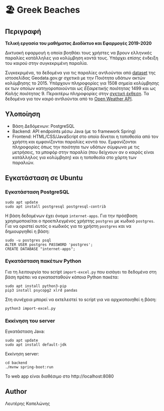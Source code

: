 # 🏖️ Greek Beaches 

## Περιγραφή

**Τελική εργασία του μαθήματος Διαδίκτυο και Εφαρμογές 2019-2020**

Δικτυακή εφαρμογή η οποία βοηθάει τους χρήστες να βρουν ελληνικές παραλίες κατάλληλες για κολύμβηση κοντά τους.
Υπάρχει επίσης ένδειξη του καιρού στην συγκεκριμένη παραλία.

Συγκεκριμένα, τα δεδομένα για τις παραλίες αντλούνται από [dataset](https://geodata.gov.gr/en/dataset/poioteta-udaton-akton-kolumbeses-2015) της ιστοσελίδας Geodata.gov.gr σχετικά με την Ποιότητα υδάτων ακτών κολύμβησης το 2015.
Υπάρχουν πληροφορίες για 1508 σημεία κολύμβησης εκ των οποίων κατηγοροποιούνται ως *Εξαιρετικής ποιότητας* 1499 και ως *Καλής ποιότητας* 9. Περαιτέρω πληροφορίες στην [σχετική έκθεση](http://geodata.gov.gr/dataset/fe02780f-8f02-4ffb-ba08-1f6c8532227c/resource/576b8633-6893-4bd0-bac4-b2889a42a371/download/report2015el.pdf).
Τα δεδομένα για τον καιρό αντλούνται από το [Open Weather API](https://openweathermap.org/api).

## Υλοποίηση

- Βάση Δεδόμενων: PostgreSQL
- Backend: API endpoints μέσω Java (με το framework Spring)
- Frontend: HTML/CSS/JavaScript στο οποίο δίνεται η τοποθεσία από τον χρήστη και εμφανίζονται παραλίες κοντά του. Εμφανίζονται πληροφορίες όπως την ποιότητα των υδάτων σύμφωνα με τις μετρήσεις, τα μποφόρ στην παραλία (που δείχνουν αν ο καιρός είναι κατάλληλος για κολύμβηση) και η τοποθεσία στο χάρτη των παραλιών.

## Εγκατάσταση σε Ubuntu

### Εγκατάσταση PostgreSQL

```
sudo apt update
sudo apt install postgresql postgresql-contrib
```
Η βάση δεδομένων έχει όνομα `internet-apps`.
Για την πρόσβαση χρησιμοποιείται ο προεπιλεγμένος χρήστης `postgres` με κωδικό `postgres`.
Για να οριστεί αυτός ο κωδικός για το χρήστη `postgres` και να δημιουργηθεί η βάση:

```
sudo -u postgres psql
ALTER USER postgres PASSWORD 'postgres';
CREATE DATABASE "internet-apps";
```

### Εγκατάσταση πακέτων Python

Για τη λειτουργία του script `import-excel.py` που εισάγει τα δεδομένα στη βάση πρέπει να εγκατασταθούν κάποια Python πακέτα:

```
sudo apt install python3-pip
pip3 install psycopg2 xlrd pandas
```

Στη συνέχεια μπορεί να εκτελεστεί το script για να αρχικοποιηθεί η βάση:

```
python3 import-excel.py
```

### Εκκίνηση του server

Εγκατάσταση Java:

```
sudo apt update
sudo apt install default-jdk

```
Εκκίνηση server:
```
cd backend
./mvnw spring-boot:run
```

Το web app είναι διαθέσιμο στο http://localhost:8080

## Author
Λευτέρης Καπελώνης
